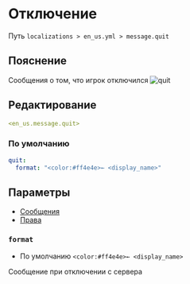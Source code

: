 # Отключение
Путь `localizations > en_us.yml > message.quit`

## Пояснение
Сообщения о том, что игрок отключился
![quit](/quit.png)

## Редактирование
```yaml
<en_us.message.quit>
```

### По умолчанию
```yaml
quit:
  format: "<color:#ff4e4e>← <display_name>"
```

## Параметры

- [Сообщения](/ru/message/quit/)
- [Права](/ru/permission/message/quit/)

### `format`
- По умолчанию `<color:#ff4e4e>← <display_name>`

Сообщение при отключении с сервера